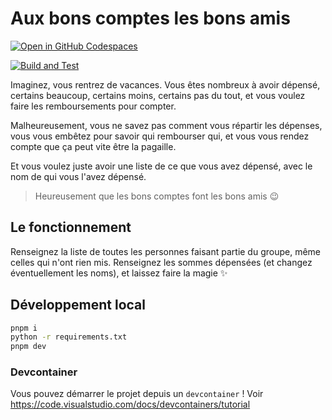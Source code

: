 # Aux bons comptes les bons amis

[![Open in GitHub Codespaces](https://github.com/codespaces/badge.svg)](https://codespaces.new/Seboran/bons-comptes-bons-amis)

[![Build and Test](https://github.com/Seboran/bons-comptes-bons-amis/actions/workflows/on_push_build-test.yaml/badge.svg?branch=main)](https://github.com/Seboran/bons-comptes-bons-amis/actions/workflows/on_push_build-test.yaml)

Imaginez, vous rentrez de vacances. Vous êtes nombreux à avoir dépensé, certains beaucoup, certains moins, certains pas du tout, et vous voulez faire les remboursements pour compter.

Malheureusement, vous ne savez pas comment vous répartir les dépenses, vous vous embêtez pour savoir qui rembourser qui, et vous vous rendez compte que ça peut vite être la pagaille.

Et vous voulez juste avoir une liste de ce que vous avez dépensé, avec le nom de qui vous l'avez dépensé.

> Heureusement que les bons comptes font les bons amis 😉

## Le fonctionnement

Renseignez la liste de toutes les personnes faisant partie du groupe, même celles qui n'ont rien mis. Renseignez les sommes dépensées (et changez éventuellement les noms), et laissez faire la magie ✨

## Développement local

```sh
pnpm i
python -r requirements.txt
pnpm dev
```

### Devcontainer

Vous pouvez démarrer le projet depuis un `devcontainer` ! Voir <https://code.visualstudio.com/docs/devcontainers/tutorial>
